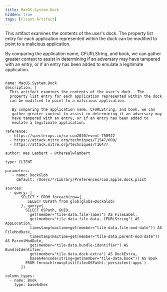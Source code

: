 ```yaml
---
title: MacOS.System.Dock
hidden: true
tags: [Client Artifact]
---
```


This artifact examines the contents of the user's dock.  The
property list entry for each application represented within the dock
can be modified to point to a malicious application.

 By comparing the application name, CFURLString, and book, we can
 gather greater context to assist in determining if an adversary may
 have tampered with an entry, or if an entry has been added to
 emulate a legitimate application.


<pre><code class="language-yaml">
name: MacOS.System.Dock
description: |
  This artifact examines the contents of the user's dock.  The
  property list entry for each application represented within the dock
  can be modified to point to a malicious application.

   By comparing the application name, CFURLString, and book, we can
   gather greater context to assist in determining if an adversary may
   have tampered with an entry, or if an entry has been added to
   emulate a legitimate application.

reference:
  - https://specterops.io/so-con2020/event-758922
  - https://attack.mitre.org/techniques/T1547/009/
  - https://attack.mitre.org/techniques/T1647/

author: Wes Lambert - @therealwlambert

type: CLIENT

parameters:
   - name: DockGlob
     default: /Users/*/Library/Preferences/com.apple.dock.plist

sources:
  - query: |
       SELECT * FROM foreach(row={
          SELECT OSPath from glob(globs=DockGlob)
       }, query={
         SELECT OSPath, GUID,
           get(member="tile-data.file-label") AS FileLabel,
           get(member="tile-data.file-data._CFURLString") AS AppLocation,
           timestamp(mactime=get(member="tile-data.file-mod-date")) AS FileModDate,
           timestamp(mactime=get(member="tile-data.parent-mod-date")) AS ParentModDate,
           get(member="tile-data.bundle-identifier") AS BundleIdentifier,
           get(member="tile-data.dock-extra") AS DockExtra,
           base64encode(string=get(member="tile-data.book")) AS Book
         FROM foreach(row=plist(file=OSPath).`persistent-apps`)
       })

column_types:
  - name: Book
    type: base64hex

</code></pre>

